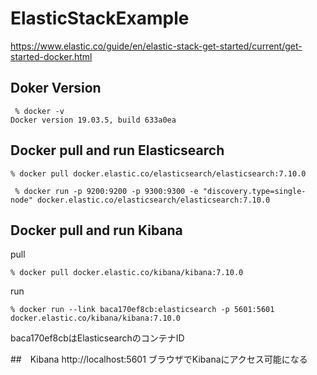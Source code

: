 # ElasticStackExample

https://www.elastic.co/guide/en/elastic-stack-get-started/current/get-started-docker.html

## Doker Version

```
 % docker -v 
Docker version 19.03.5, build 633a0ea
```

## Docker pull and run Elasticsearch 

```
% docker pull docker.elastic.co/elasticsearch/elasticsearch:7.10.0
```

```
 % docker run -p 9200:9200 -p 9300:9300 -e "discovery.type=single-node" docker.elastic.co/elasticsearch/elasticsearch:7.10.0
```

## Docker pull and run Kibana

pull
```
% docker pull docker.elastic.co/kibana/kibana:7.10.0
```

run
```
% docker run --link baca170ef8cb:elasticsearch -p 5601:5601 docker.elastic.co/kibana/kibana:7.10.0
```
baca170ef8cbはElasticsearchのコンテナID

##　Kibana http://localhost:5601 
ブラウザでKibanaにアクセス可能になる


